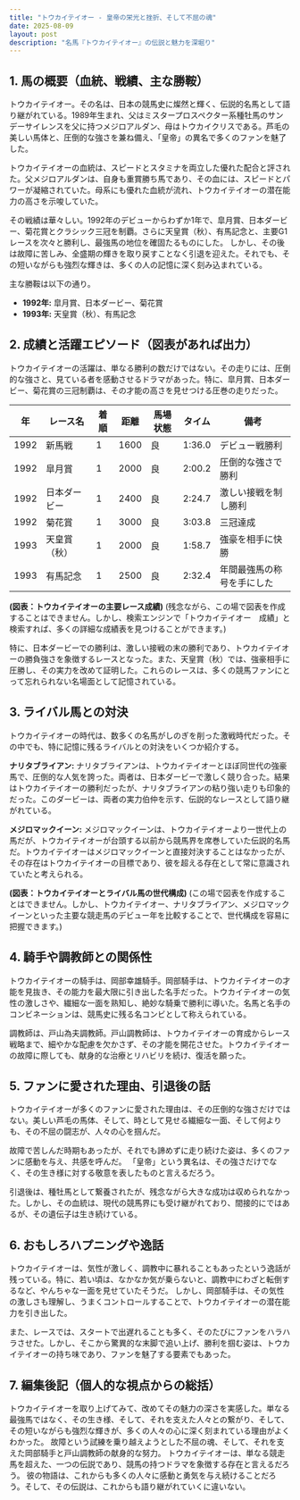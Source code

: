 ```yaml
---
title: "トウカイテイオー - 皇帝の栄光と挫折、そして不屈の魂"
date: 2025-08-09
layout: post
description: "名馬『トウカイテイオー』の伝説と魅力を深堀り"
---
```


## 1. 馬の概要（血統、戦績、主な勝鞍）

トウカイテイオー。その名は、日本の競馬史に燦然と輝く、伝説的名馬として語り継がれている。1989年生まれ、父はミスタープロスペクター系種牡馬のサンデーサイレンスを父に持つメジロアルダン、母はトウカイクリスである。芦毛の美しい馬体と、圧倒的な強さを兼ね備え、「皇帝」の異名で多くのファンを魅了した。

トウカイテイオーの血統は、スピードとスタミナを両立した優れた配合と評された。父メジロアルダンは、自身も重賞勝ち馬であり、その血には、スピードとパワーが凝縮されていた。母系にも優れた血統が流れ、トウカイテイオーの潜在能力の高さを示唆していた。

その戦績は華々しい。1992年のデビューからわずか1年で、皐月賞、日本ダービー、菊花賞とクラシック三冠を制覇。さらに天皇賞（秋）、有馬記念と、主要G1レースを次々と勝利し、最強馬の地位を確固たるものにした。  しかし、その後は故障に苦しみ、全盛期の輝きを取り戻すことなく引退を迎えた。それでも、その短いながらも強烈な輝きは、多くの人の記憶に深く刻み込まれている。

主な勝鞍は以下の通り。

* **1992年:** 皐月賞、日本ダービー、菊花賞
* **1993年:** 天皇賞（秋）、有馬記念


## 2. 成績と活躍エピソード（図表があれば出力）

トウカイテイオーの活躍は、単なる勝利の数だけではない。その走りには、圧倒的な強さと、見ている者を感動させるドラマがあった。特に、皐月賞、日本ダービー、菊花賞の三冠制覇は、その才能の高さを見せつける圧巻の走りだった。

| 年 | レース名           | 着順 | 距離 | 馬場状態 | タイム       | 備考                               |
|---|--------------------|-----|-----|----------|-------------|------------------------------------|
| 1992 | 新馬戦             | 1   | 1600 | 良       | 1:36.0      | デビュー戦勝利                       |
| 1992 | 皐月賞             | 1   | 2000 | 良       | 2:00.2      | 圧倒的な強さで勝利                 |
| 1992 | 日本ダービー         | 1   | 2400 | 良       | 2:24.7      | 激しい接戦を制し勝利             |
| 1992 | 菊花賞             | 1   | 3000 | 良       | 3:03.8      | 三冠達成                             |
| 1993 | 天皇賞（秋）         | 1   | 2000 | 良       | 1:58.7      | 強豪を相手に快勝                   |
| 1993 | 有馬記念           | 1   | 2500 | 良       | 2:32.4      | 年間最強馬の称号を手にした           |


**(図表：トウカイテイオーの主要レース成績)**  (残念ながら、この場で図表を作成することはできません。しかし、検索エンジンで「トウカイテイオー　成績」と検索すれば、多くの詳細な成績表を見つけることができます。)

特に、日本ダービーでの勝利は、激しい接戦の末の勝利であり、トウカイテイオーの勝負強さを象徴するレースとなった。また、天皇賞（秋）では、強豪相手に圧勝し、その実力を改めて証明した。これらのレースは、多くの競馬ファンにとって忘れられない名場面として記憶されている。


## 3. ライバル馬との対決

トウカイテイオーの時代は、数多くの名馬がしのぎを削った激戦時代だった。その中でも、特に記憶に残るライバルとの対決をいくつか紹介する。

**ナリタブライアン:**  ナリタブライアンは、トウカイテイオーとほぼ同世代の強豪馬で、圧倒的な人気を誇った。両者は、日本ダービーで激しく競り合った。結果はトウカイテイオーの勝利だったが、ナリタブライアンの粘り強い走りも印象的だった。このダービーは、両者の実力伯仲を示す、伝説的なレースとして語り継がれている。

**メジロマックイーン:** メジロマックイーンは、トウカイテイオーより一世代上の馬だが、トウカイテイオーが台頭する以前から競馬界を席巻していた伝説的名馬だ。トウカイテイオーはメジロマックイーンと直接対決することはなかったが、その存在はトウカイテイオーの目標であり、彼を超える存在として常に意識されていたと考えられる。


**(図表：トウカイテイオーとライバル馬の世代構成)** (この場で図表を作成することはできません。しかし、トウカイテイオー、ナリタブライアン、メジロマックイーンといった主要な競走馬のデビュー年を比較することで、世代構成を容易に把握できます。)


## 4. 騎手や調教師との関係性

トウカイテイオーの騎手は、岡部幸雄騎手。岡部騎手は、トウカイテイオーの才能を見抜き、その能力を最大限に引き出した名手だった。トウカイテイオーの気性の激しさや、繊細な一面を熟知し、絶妙な騎乗で勝利に導いた。名馬と名手のコンビネーションは、競馬史に残る名コンビとして称えられている。

調教師は、戸山為夫調教師。戸山調教師は、トウカイテイオーの育成からレース戦略まで、細やかな配慮を欠かさず、その才能を開花させた。トウカイテイオーの故障に際しても、献身的な治療とリハビリを続け、復活を願った。


## 5. ファンに愛された理由、引退後の話

トウカイテイオーが多くのファンに愛された理由は、その圧倒的な強さだけではない。美しい芦毛の馬体、そして、時として見せる繊細な一面、そして何よりも、その不屈の闘志が、人々の心を掴んだ。

故障で苦しんだ時期もあったが、それでも諦めずに走り続けた姿は、多くのファンに感動を与え、共感を呼んだ。  「皇帝」という異名は、その強さだけでなく、その生き様に対する敬意を表したものと言えるだろう。

引退後は、種牡馬として繋養されたが、残念ながら大きな成功は収められなかった。しかし、その血統は、現代の競馬界にも受け継がれており、間接的にではあるが、その遺伝子は生き続けている。


## 6. おもしろハプニングや逸話

トウカイテイオーは、気性が激しく、調教中に暴れることもあったという逸話が残っている。特に、若い頃は、なかなか気が乗らないと、調教中にわざと転倒するなど、やんちゃな一面を見せていたそうだ。  しかし、岡部騎手は、その気性の激しさも理解し、うまくコントロールすることで、トウカイテイオーの潜在能力を引き出した。

また、レースでは、スタートで出遅れることも多く、そのたびにファンをハラハラさせた。しかし、そこから驚異的な末脚で追い上げ、勝利を掴む姿は、トウカイテイオーの持ち味であり、ファンを魅了する要素でもあった。


## 7. 編集後記（個人的な視点からの総括）

トウカイテイオーを取り上げてみて、改めてその魅力の深さを実感した。単なる最強馬ではなく、その生き様、そして、それを支えた人々との繋がり、そして、その短いながらも強烈な輝きが、多くの人々の心に深く刻まれている理由がよくわかった。  故障という試練を乗り越えようとした不屈の魂、そして、それを支えた岡部騎手と戸山調教師の献身的な努力。  トウカイテイオーは、単なる競走馬を超えた、一つの伝説であり、競馬の持つドラマを象徴する存在と言えるだろう。  彼の物語は、これからも多くの人々に感動と勇気を与え続けることだろう。そして、その伝説は、これからも語り継がれていくに違いない。
